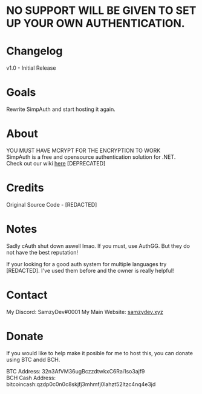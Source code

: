 # NO SUPPORT WILL BE GIVEN TO SET UP YOUR OWN AUTHENTICATION.

# Changelog

v1.0 - Initial Release

# Goals

Rewrite SimpAuth and start hosting it again.

# About 

YOU MUST HAVE MCRYPT FOR THE ENCRYPTION TO WORK  
SimpAuth is a free and opensource authentication solution for .NET.  
Check out our wiki [here](https://docs.simpauth.xyz) [DEPRECATED]  

# Credits

Original Source Code - [REDACTED]  

# Notes

Sadly cAuth shut down aswell lmao. If you must, use AuthGG. But they do not have the best reputation!  

If your looking for a good auth system for multiple languages try [REDACTED]. I've used them before and the owner is really helpful!  

# Contact

My Discord: SamzyDev#0001
My Main Website: [samzydev.xyz](https://samzydev.xyz)

# Donate

If you would like to help make it posible for me to host this, you can donate using BTC andd BCH.    

BTC Address: 32n3AfVM36ugBczzdtwkxC6Rai1so3ajf9  
BCH Cash Address: bitcoincash:qzdp0c0n0c8skjfj3mhmfj0lahzt52ltzc4nq4e3jd  
